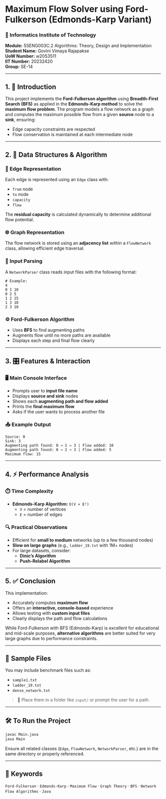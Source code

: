 # Maximum Flow Solver using Ford-Fulkerson (Edmonds-Karp Variant)

### 📘 Informatics Institute of Technology  
**Module:** 5SENG003C.2 Algorithms: Theory, Design and Implementation  
**Student Name:** Govini Vimaya Rajapakse  
**UoW Number:** w2053511  
**IIT Number:** 20232420  
**Group:** SE-14  

---

## 1. 📌 Introduction

This project implements the **Ford-Fulkerson algorithm** using **Breadth-First Search (BFS)** as applied in the **Edmonds-Karp method** to solve the **maximum flow problem**. The program models a flow network as a graph and computes the maximum possible flow from a given **source** node to a **sink**, ensuring:

- Edge capacity constraints are respected  
- Flow conservation is maintained at each intermediate node  

---

## 2. 🧮 Data Structures & Algorithm

### 🧩 Edge Representation
Each edge is represented using an `Edge` class with:
- `from` node  
- `to` node  
- `capacity`  
- `flow`

The **residual capacity** is calculated dynamically to determine additional flow potential.

### 🌐 Graph Representation
The flow network is stored using an **adjacency list** within a `FlowNetwork` class, allowing efficient edge traversal.

### 📂 Input Parsing
A `NetworkParser` class reads input files with the following format:

```
# Example:
4
0 1 10
0 2 5
1 2 15
1 3 10
2 3 10
```

### ⚙️ Ford-Fulkerson Algorithm
- Uses **BFS** to find augmenting paths
- Augments flow until no more paths are available
- Displays each step and final flow clearly

---

## 3. 🎛️ Features & Interaction

### 🖥️ Main Console Interface
- Prompts user to **input file name**
- Displays **source and sink** nodes
- Shows each **augmenting path and flow added**
- Prints the **final maximum flow**
- Asks if the user wants to process another file

### 📤 Example Output
```
Source: 0  
Sink: 3  
Augmenting path found: 0 → 1 → 3 | Flow added: 10  
Augmenting path found: 0 → 2 → 3 | Flow added: 5  
Maximum flow: 15
```

---

## 4. ⚡ Performance Analysis

### ⏱️ Time Complexity
- **Edmonds-Karp Algorithm:** `O(V × E²)`
  - `V` = number of vertices  
  - `E` = number of edges  

### 🔍 Practical Observations
- Efficient for **small to medium** networks (up to a few thousand nodes)
- **Slow on large graphs** (e.g., `ladder_19.txt` with 1M+ nodes)
- For large datasets, consider:
  - **Dinic’s Algorithm**
  - **Push-Relabel Algorithm**

---

## 5. ✅ Conclusion

This implementation:

- Accurately computes **maximum flow**  
- Offers an **interactive, console-based** experience  
- Allows testing with **custom input files**  
- Clearly displays the path and flow calculations  

While Ford-Fulkerson with BFS (Edmonds-Karp) is excellent for educational and mid-scale purposes, **alternative algorithms** are better suited for very large graphs due to performance constraints.

---

## 📎 Sample Files

You may include benchmark files such as:
- `sample1.txt`
- `ladder_19.txt`
- `dense_network.txt`

> 📁 Place them in a folder like `input/` or prompt the user for a path.

---

## 🛠️ To Run the Project

```bash
javac Main.java
java Main
```

Ensure all related classes (`Edge`, `FlowNetwork`, `NetworkParser`, etc.) are in the same directory or properly referenced.

---

## 🧠 Keywords

`Ford-Fulkerson` · `Edmonds-Karp` · `Maximum Flow` · `Graph Theory` · `BFS` · `Network Flow Algorithms` · `Java`
